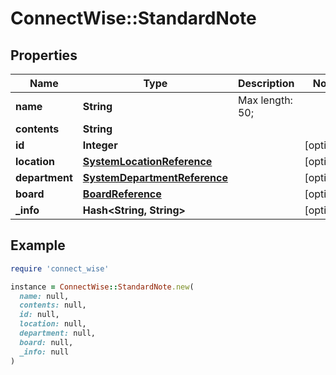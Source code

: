 # ConnectWise::StandardNote

## Properties

| Name | Type | Description | Notes |
| ---- | ---- | ----------- | ----- |
| **name** | **String** |  Max length: 50; |  |
| **contents** | **String** |  |  |
| **id** | **Integer** |  | [optional] |
| **location** | [**SystemLocationReference**](SystemLocationReference.md) |  | [optional] |
| **department** | [**SystemDepartmentReference**](SystemDepartmentReference.md) |  | [optional] |
| **board** | [**BoardReference**](BoardReference.md) |  | [optional] |
| **_info** | **Hash&lt;String, String&gt;** |  | [optional] |

## Example

```ruby
require 'connect_wise'

instance = ConnectWise::StandardNote.new(
  name: null,
  contents: null,
  id: null,
  location: null,
  department: null,
  board: null,
  _info: null
)
```

